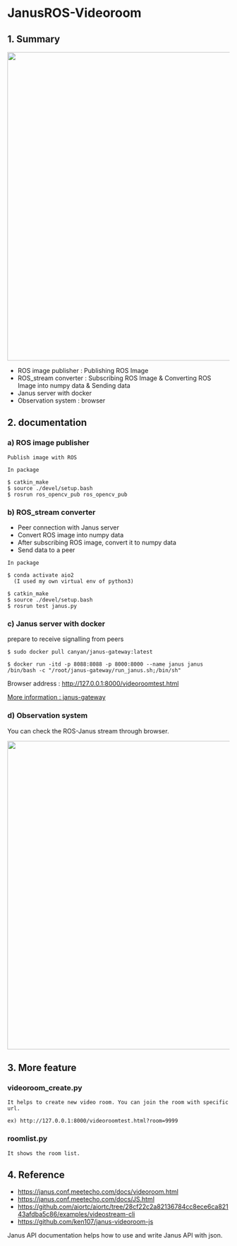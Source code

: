 # JanusROS-Videoroom

## 1. Summary

  <p align="center">
    <img width="700" src="https://user-images.githubusercontent.com/80872528/163091121-6cb8eca9-82bc-4a72-974d-c9bbefd36dd0.png">
  </p>

  * ROS image publisher : Publishing ROS Image
  * ROS_stream converter : Subscribing ROS Image & Converting ROS Image into numpy data & Sending data
  * Janus server with docker
  * Observation system : browser


## 2. documentation

   ### a) ROS image publisher
        
    Publish image with ROS
    
  ```
  In package

  $ catkin_make
  $ source ./devel/setup.bash
  $ rosrun ros_opencv_pub ros_opencv_pub
  ```
    
  
   ### b) ROS_stream converter

  * Peer connection with Janus server
  * Convert ROS image into numpy data 
  * After subscribing ROS image, convert it to numpy data
  * Send data to a peer

  ```
  In package
  
  $ conda activate aio2 
    (I used my own virtual env of python3)
    
  $ catkin_make
  $ source ./devel/setup.bash
  $ rosrun test janus.py
  ```
  
  
  ### c) Janus server with docker

  prepare to receive signalling from peers 

  ```
  $ sudo docker pull canyan/janus-gateway:latest

  $ docker run -itd -p 8088:8088 -p 8000:8000 --name janus janus /bin/bash -c "/root/janus-gateway/run_janus.sh;/bin/sh"        
  ```

  Browser address : http://127.0.0.1:8000/videoroomtest.html

  [More information : janus-gateway](https://github.com/meetecho/janus-gateway)
  
  

  ### d) Observation system

  You can check the ROS-Janus stream through browser.

  <p align="center">
      <img width="700" src="https://user-images.githubusercontent.com/80872528/163103632-c08d37ed-72af-4445-99d1-daac8609d41e.png">
  </p>

## 3. More feature

  ### videoroom_create.py

    It helps to create new video room. You can join the room with specific url. 

    ex) http://127.0.0.1:8000/videoroomtest.html?room=9999



  ### roomlist.py 

    It shows the room list.


## 4. Reference
  * https://janus.conf.meetecho.com/docs/videoroom.html
  * https://janus.conf.meetecho.com/docs/JS.html
  * https://github.com/aiortc/aiortc/tree/28cf22c2a82136784cc8ece6ca82143afdba5c86/examples/videostream-cli
  * https://github.com/ken107/janus-videoroom-js

Janus API documentation helps how to use and write Janus API with json. 
  
